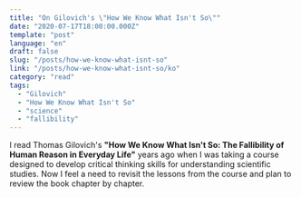 ```yaml
---
title: "On Gilovich's \"How We Know What Isn't So\""
date: "2020-07-17T18:00:00.000Z"
template: "post"
language: "en"
draft: false
slug: "/posts/how-we-know-what-isnt-so"
link: "/posts/how-we-know-what-isnt-so/ko"
category: "read"
tags:
  - "Gilovich"
  - "How We Know What Isn't So"
  - "science"
  - "fallibility"
---
```


I read Thomas Gilovich's **"How We Know What Isn't So: The Fallibility of Human Reason in Everyday Life"** years ago when I was taking a course designed to develop critical thinking skills for understanding scientific studies. Now I feel a need to revisit the lessons from the course and plan to review the book chapter by chapter.

